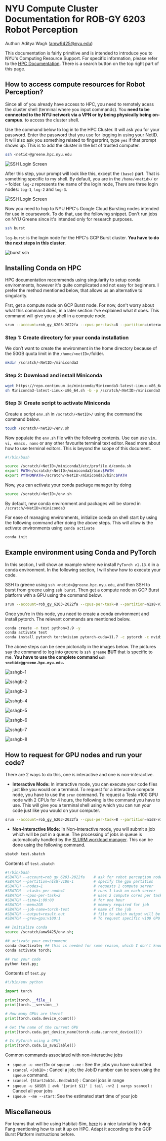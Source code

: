 # NYU Compute Cluster Documentation for ROB-GY 6203 Robot Perception

Author: Aditya Wagh (amw9425@nyu.edu)

This documentation is fairly primitive and is intended to introduce you to NYU's Computing Resource Support. For specific information, please refer to the [HPC Documentation](https://sites.google.com/nyu.edu/nyu-hpc). There is a search button on the top right part of this page.

## How to access compute resources for Robot Perception?

Since all of you already have access to HPC, you need to remotely acess the cluster shell (terminal where you input commands). You **need to be connected to the NYU network via a VPN or by being physically being on-campus.** to access the cluster shell.

Use the command below to log in to the HPC Cluster. It will ask you for your password. Enter the password that you use for logging in using your NetID. It will also ask you something related to fingerprint, type `yes` if that prompt shows up. This is to add the cluster in the list of trusted computer.

```bash
ssh <netid>@greene.hpc.nyu.edu
```

![SSH Login Screen](images/ssh-screen.png)

After this step, your prompt will look like this, except the `(base)` part. That is something specific to my shell. By default, you are in the `/home/<netid>/` or `~` folder. `log-2` represents the name of the login node, There are three login nodes: `log-1`, `log-2` and `log-3`.

![SSH Login Screen](images/login-screen.png)

Now you need to hop to NYU HPC's Google Cloud Bursting nodes intended for use in coursework. To do that, use the following snippet. Don't run jobs on NYU Greene since it's intended only for research purposes.

```bash
ssh burst
```

`log-burst` is the login node for the HPC's GCP Burst cluster. **You have to do the next steps in this cluster.**

![burst ssh](images/ssh-burst.png)

## Installing Conda on HPC

HPC documentation recommends using singularity to setup conda enviromments, however it's quite complicated and not easy for beginners. I prefer the method mentioned below, that allows us an alternative to singularity.

Frst, get a compute node on GCP Burst node. For now, don't worry about what this command does, in a later section I've explained what it does. This command will give you a shell in a compute node.

```bash
srun --account=rob_gy_6203-2022fa --cpus-per-task=8 --partition=interactive --mem=16GB --time=04:00:00 --pty /bin/bash
```

### **Step 1:** Create directory for your conda installation

We don’t want to create the environment in the home directory because of the 50GB quota limit in the `/home/<netID>/`folder.

```bash
mkdir /scratch/<NetID>/miniconda3
```

### **Step 2:** Download and install Miniconda

```bash
wget https://repo.continuum.io/miniconda/Miniconda3-latest-Linux-x86_64.sh
sh Miniconda3-latest-Linux-x86_64.sh -b -p /scratch/<NetID>/miniconda3
```

### **Step 3:** Create script to activate Miniconda

Create a script ``env.sh`` in `/scratch/<NetID>/` using the command the command below.

```bash
touch /scratch/<netID>/env.sh
```

Now populate the `env.sh` file with the following contents. Use can use `vim, vi, emacs, nano` or any other favourite terminal text editor. Read more about how to use terminal editors. This is beyond the scope of this document.

```bash
#!/bin/bash

source /scratch/<NetID>/miniconda3/etc/profile.d/conda.sh
export PATH=/scratch/<NetID>/miniconda3/bin:$PATH
export PYTHONPATH=/scratch/<NetID>/miniconda3/bin:$PATH
```

Now, you can activate your conda package manager by doing

```bash
source /scratch/<NetID>/env.sh
```

By default, new conda environment and packages will be stored in `/scratch/<NetID>/miniconda3`

For ease of managing environments, initialize conda on shell start by using the following command after doing the above steps. This will allow is the activate environments using `conda activate`

```bash
conda init
```

## Example environment using Conda and PyTorch

In this section, I will show an example where we install `PyTorch v1.13.0` in a conda environment. In the following section, I will show how to execute your code.

SSH to greene using `ssh <netid>@greene.hpc.nyu.edu`, and then SSH to burst from greene using `ssh burst`. Then get a compute node on GCP Burst platform with a GPU using the command below.

```bash
srun --account=rob_gy_6203-2022fa --cpus-per-task=8 --partition=n1s8-v100-1 --mem=16GB --gres=gpu:v100:1 --time=04:00:00 --pty /bin/bash
```

Once you're in this node, you need to create a conda environment and install pytorch. The relevant commands are mentioned below.

```bash
conda create -n test python=3.9 -y
conda activate test
conda install pytorch torchvision pytorch-cuda=11.7 -c pytorch -c nvidia
```

The above steps can be seen pictorially in the images below. The pictures say the command to log into greene is `ssh greene` **BUT** that is specific to me. **You have to use the complete command `ssh <netid>@greene.hpc.nyu.edu`.**

![sshgb-1](images/ssh-greene-burst-1.png)

![sshgb-2](images/ssh-greene-burst-2.png)

![sshgb-3](images/ssh-greene-burst-3.png)

![sshgb-4](images/ssh-greene-burst-4.png)

![sshgb-5](images/ssh-greene-burst-5.png)

![sshgb-6](images/ssh-greene-burst-6.png)

![sshgb-7](images/ssh-greene-burst-7.png)

![sshgb-8](images/ssh-greene-burst-8.png)

## How to request for GPU nodes and run your code?

There are 2 ways to do this, one is interactive and one is non-interactive.

- **Interactive Mode:** In interactive mode, you can execute your code files just like you would on a terminal. To request for a interactive compute node, you have to use the `srun` command. To request a Tesla v100 GPU node with 2 CPUs for 4 hours, the following is the command you have to use. This will give you a terminal shell using which you can run your code just like you would on your computer.

```bash
srun --account=rob_gy_6203-2022fa --cpus-per-task=8 --partition=n1s8-v100-1 --gres=gpu:v100:1 --time=04:00:00 --pty /bin/bash
```

- **Non-Interactive Mode:** In Non-Interactive mode, you will submit a job which will be put in a queue. The processing of jobs in queue is automatically handled by the [SLURM workload manager](https://slurm.schedmd.com/documentation.html). This can be done using the following command.

```bash
sbatch test.sbatch
```

Contents of `test.sbatch`

```bash
#!/bin/bash
#SBATCH --account=rob_gy_6203-2022fa    # ask for robot perception nodes
#SBATCH --partition=n1s8-v100-1         # specify the gpu partition
#SBATCH --nodes=1                       # requests 1 compute server
#SBATCH --ntasks-per-node=1             # runs 1 task on each server
#SBATCH --cpus-per-task=2               # uses 2 compute cores per task
#SBATCH --time=1:00:00                  # for one hour
#SBATCH --mem=2GB                       # memory required for job
#SBATCH --job-name=torch-test           # name of the job
#SBATCH --output=result.out             # file to which output will be written
#SBATCH --gres=gpu:v100:1               # To request specific v100 GPU

## Initialize conda
source /scratch/amw9425/env.sh;

## activate your environment
conda deactivate; ## this is needed for some reason, which I don't know yet
conda activate torch;

## run your code
python test.py;

```

Contents of `test.py`

```python
#!/bin/env python

import torch

print(torch.__file__)
print(torch.__version__)

# How many GPUs are there?
print(torch.cuda.device_count())

# Get the name of the current GPU
print(torch.cuda.get_device_name(torch.cuda.current_device()))

# Is PyTorch using a GPU?
print(torch.cuda.is_available())
```

Common commands associated with non-interactive jobs

- `squeue -u <netID>` or `squeue --me` : See the jobs you have submitted.
- `scancel <JobID>` : Cancel a job; the JobID number can be seen using the `squeue` command.
- `scancel {StartJobId..EndJobId}` : Cancel jobs in range
- `squeue -u $USER | awk '{print $1}' | tail -n+2 | xargs scancel` : Cancel all your jobs
- `squeue --me --start`: See the estimated start time of your job

## Miscellaneous

For teams that will be using Habitat-Sim, [here](https://docs.google.com/document/d/1I5AwJrbzsCLECnSwYT0VHSozWg6iSipceLC5faqTgMg/edit?usp=sharing) is a nice tutorial by Irving Fang mentioning how to set it up on HPC. Adapt it according to the GCP Burst Platform instructions before.
